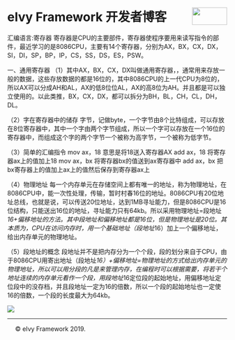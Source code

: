 # <div style="height:40px"><div style="float:left">eIvy Framework 开发者博客</div> <div style="float:right"><img width="80" height="40" src="../../Logo.png"></img></div></div>

汇编语言:寄存器
寄存器是CPU的主要部件，寄存器使程序要用来读写指令的部件，最近学习的是8086CPU，主要有14个寄存器，分别为AX，BX，CX，DX，SI，DI，SP，BP，IP，CS，SS，DS，ES，PSW。
  

一、通用寄存器
（1）其中AX，BX，CX，DX叫做通用寄存器，，通常用来存放一般的数据，这些存放数据的都是16位的，其中8086CPU的上一代CPU为8位的，所以AX可以分成AH和AL，AX的低8位位AL，AX的高8位为AH。并且都是可以独立使用的。以此类推，BX，CX，DX，都可以拆分为BH，BL，CH，CL，DH，DL。


（2）字在寄存器中的储存
字节，记做byte，一个字节由8个比特组成，可以存放在8位寄存器中，其中一个字由两个字节组成，所以一个字可以存放在一个16位的寄存器中，而组成这个字的两个字节一个被称为高字节，一个被称为低字节。


（3）简单的汇编指令
mov ax，18 意思是将18送入寄存器AX
add ax，18 将寄存器ax上的值加上18
mov ax，bx 将寄存器bx的值送到ax寄存器中
add ax，bx 把bx寄存器上的值加上ax上的值然后保存到寄存器ax上


（4）物理地址
每一个内存单元在存储空间上都有唯一的地址，称为物理地址，在8086CPU中，能一次性处理，传输，暂时村春16位的地址。8086CPU有20位地址总线，也就是说，可以传送20位地址，达到1MB寻址能力，但是8086CPU是16位结构，只能送出16位的地址，寻址能力只有64kb。所以采用物理地址=段地址*16+偏移地址的方法。其中段地址和偏移地址都是16位，但是物理地址是20位。其本质为，CPU在访问内存时，用一个基础地址（段地址*16）加上一个偏移地址，给出内存单元的物理地址。


（5）段地址的概念
段地址并不是把内存分为一个个段，段的划分来自于CPU，由于8086CPU用寄出地址（段地址*16）+偏移地址=物理地址的方式给出内存单元的物理地址，所以可以用分段的凡是来管理内存，在编程时可以根据需要，将若干个地址连续的内存单元看作一个段，用段地址*16定位段的起始地址，用偏移地址定位段中的没存档，并且段地址一定为16的倍数，所以一个段的起始地址也一定使16的倍数，一个段的长度最大为64kb。

<img src="../Photo/Logo.png"/>

---
&emsp; &copy; eIvy Framework 2019.




